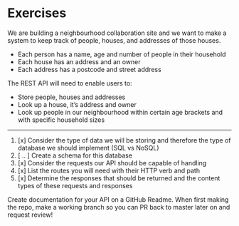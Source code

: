 # Exercises
We are building a neighbourhood collaboration site and we want to make a system to keep track of people, houses, and addresses of those houses.
   - Each person has a name, age and number of people in their household
   - Each house has an address and an owner
   - Each address has a postcode and street address

The REST API will need to enable users to:
   - Store people, houses and addresses
   - Look up a house, it’s address and owner
   - Look up people in our neighbourhood within certain age brackets and with specific household sizes

***

1. [x] Consider the type of data we will be storing and therefore the type of database we should implement (SQL vs NoSQL)
2. [ .. ] Create a schema for this database
3. [x] Consider the requests our API should be capable of handling
4. [x] List the routes you will need with their HTTP verb and path
5. [x] Determine the responses that should be returned and the content types of these requests and responses

Create documentation for your API on a GitHub Readme. When first making the repo, make a working branch so you can PR back to master later on and request review!